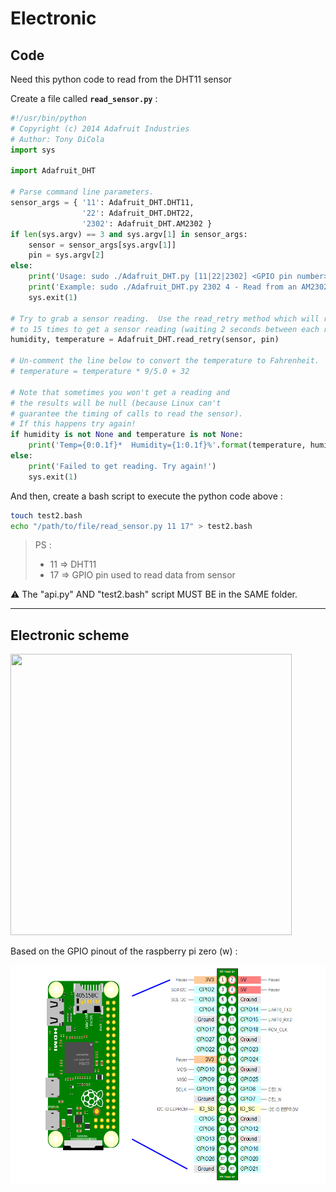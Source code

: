 # Electronic

## Code

Need this python code to read from the DHT11 sensor

Create a file called **```read_sensor.py```** :

```python
#!/usr/bin/python
# Copyright (c) 2014 Adafruit Industries
# Author: Tony DiCola
import sys

import Adafruit_DHT

# Parse command line parameters.
sensor_args = { '11': Adafruit_DHT.DHT11,
                '22': Adafruit_DHT.DHT22,
                '2302': Adafruit_DHT.AM2302 }
if len(sys.argv) == 3 and sys.argv[1] in sensor_args:
    sensor = sensor_args[sys.argv[1]]
    pin = sys.argv[2]
else:
    print('Usage: sudo ./Adafruit_DHT.py [11|22|2302] <GPIO pin number>')
    print('Example: sudo ./Adafruit_DHT.py 2302 4 - Read from an AM2302 connected to GPIO pin #4')
    sys.exit(1)

# Try to grab a sensor reading.  Use the read_retry method which will retry up
# to 15 times to get a sensor reading (waiting 2 seconds between each retry).
humidity, temperature = Adafruit_DHT.read_retry(sensor, pin)

# Un-comment the line below to convert the temperature to Fahrenheit.
# temperature = temperature * 9/5.0 + 32

# Note that sometimes you won't get a reading and
# the results will be null (because Linux can't
# guarantee the timing of calls to read the sensor).
# If this happens try again!
if humidity is not None and temperature is not None:
    print('Temp={0:0.1f}*  Humidity={1:0.1f}%'.format(temperature, humidity))
else:
    print('Failed to get reading. Try again!')
    sys.exit(1)

```

And then, create a bash script to execute the python code above :

```bash
touch test2.bash
echo "/path/to/file/read_sensor.py 11 17" > test2.bash
```

> PS : 
>
> * 11 => DHT11
> * 17 => GPIO pin used to read data from sensor

:warning: The "api.py" AND "test2.bash" script MUST BE in the SAME folder.

---

## Electronic scheme

<img src="./img/elec_scheme.jpg" width="450" height="450">

Based on the GPIO pinout of the raspberry pi zero (w) :

<img src="./img/gpio.png" width="600" height="350">